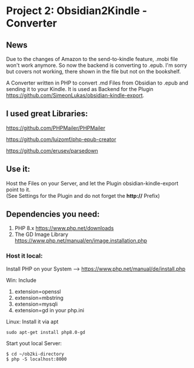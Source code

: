 # Project 2: Obsidian2Kindle - Converter
## News
Due to the changes of Amazon to the send-to-kindle feature, .mobi file won't work anymore.
So now the backend is converting to .epub.
I'm sorry but covers not working, there shown in the file but not on the bookshelf.

A Converter written in PHP to convert .md Files from Obsidian to .epub and sending it to your Kindle.
It is used as Backend for the Plugin https://github.com/SimeonLukas/obsidian-kindle-export.

## I used great Libraries:
https://github.com/PHPMailer/PHPMailer

https://github.com/luizomf/php-epub-creator

https://github.com/erusev/parsedown

## Use it:
Host the Files on your Server, and let the Plugin obsidian-kindle-export point to it. <br>
(See Settings for the Plugin and do not forget the **http://** Prefix)

## Dependencies you need:

1. PHP 8.x
https://www.php.net/downloads
2. The GD Image Library
https://www.php.net/manual/en/image.installation.php

### Host it local:
Install PHP on your System --> https://www.php.net/manual/de/install.php

Win: Include 
1. extension=openssl
2. extension=mbstring
3. extension=mysqli
4. extension=gd
in your php.ini

Linux: Install it via apt

```shell
sudo apt-get install php8.0-gd
```

Start yout local Server:

```shell 
$ cd ~/ob2ki-directory
$ php -S localhost:8000
```



